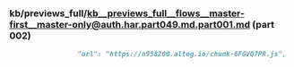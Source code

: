 ### kb/previews_full/kb__previews_full__flows__master-first__master-only@auth.har.part049.md.part001.md (part 002)

```md
                 "url": "https://n958200.alteg.io/chunk-6FGVQ7PR.js",
                      
```

```
